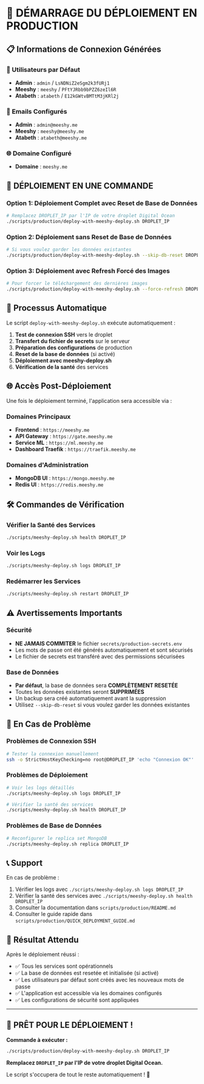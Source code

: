# 🚀 DÉMARRAGE DU DÉPLOIEMENT EN PRODUCTION

## 📋 Informations de Connexion Générées

### 👥 Utilisateurs par Défaut
- **Admin** : `admin` / `LsNDNiZ2eSgm2k3fURj1`
- **Meeshy** : `meeshy` / `PFtYJRbb9bPZZ6zeIl6R`
- **Atabeth** : `atabeth` / `E12kGWtvBMTtM3jKRl2j`

### 📧 Emails Configurés
- **Admin** : `admin@meeshy.me`
- **Meeshy** : `meeshy@meeshy.me`
- **Atabeth** : `atabeth@meeshy.me`

### 🌐 Domaine Configuré
- **Domaine** : `meeshy.me`

## 🎯 DÉPLOIEMENT EN UNE COMMANDE

### Option 1: Déploiement Complet avec Reset de Base de Données
```bash
# Remplacez DROPLET_IP par l'IP de votre droplet Digital Ocean
./scripts/production/deploy-with-meeshy-deploy.sh DROPLET_IP
```

### Option 2: Déploiement sans Reset de Base de Données
```bash
# Si vous voulez garder les données existantes
./scripts/production/deploy-with-meeshy-deploy.sh --skip-db-reset DROPLET_IP
```

### Option 3: Déploiement avec Refresh Forcé des Images
```bash
# Pour forcer le téléchargement des dernières images
./scripts/production/deploy-with-meeshy-deploy.sh --force-refresh DROPLET_IP
```

## 🔄 Processus Automatique

Le script `deploy-with-meeshy-deploy.sh` exécute automatiquement :

1. **Test de connexion SSH** vers le droplet
2. **Transfert du fichier de secrets** sur le serveur
3. **Préparation des configurations** de production
4. **Reset de la base de données** (si activé)
5. **Déploiement avec meeshy-deploy.sh**
6. **Vérification de la santé** des services

## 🌐 Accès Post-Déploiement

Une fois le déploiement terminé, l'application sera accessible via :

### Domaines Principaux
- **Frontend** : `https://meeshy.me`
- **API Gateway** : `https://gate.meeshy.me`
- **Service ML** : `https://ml.meeshy.me`
- **Dashboard Traefik** : `https://traefik.meeshy.me`

### Domaines d'Administration
- **MongoDB UI** : `https://mongo.meeshy.me`
- **Redis UI** : `https://redis.meeshy.me`

## 🛠️ Commandes de Vérification

### Vérifier la Santé des Services
```bash
./scripts/meeshy-deploy.sh health DROPLET_IP
```

### Voir les Logs
```bash
./scripts/meeshy-deploy.sh logs DROPLET_IP
```

### Redémarrer les Services
```bash
./scripts/meeshy-deploy.sh restart DROPLET_IP
```

## ⚠️ Avertissements Importants

### Sécurité
- **NE JAMAIS COMMITER** le fichier `secrets/production-secrets.env`
- Les mots de passe ont été générés automatiquement et sont sécurisés
- Le fichier de secrets est transféré avec des permissions sécurisées

### Base de Données
- **Par défaut**, la base de données sera **COMPLÈTEMENT RESETÉE**
- Toutes les données existantes seront **SUPPRIMÉES**
- Un backup sera créé automatiquement avant la suppression
- Utilisez `--skip-db-reset` si vous voulez garder les données existantes

## 🚨 En Cas de Problème

### Problèmes de Connexion SSH
```bash
# Tester la connexion manuellement
ssh -o StrictHostKeyChecking=no root@DROPLET_IP 'echo "Connexion OK"'
```

### Problèmes de Déploiement
```bash
# Voir les logs détaillés
./scripts/meeshy-deploy.sh logs DROPLET_IP

# Vérifier la santé des services
./scripts/meeshy-deploy.sh health DROPLET_IP
```

### Problèmes de Base de Données
```bash
# Reconfigurer le replica set MongoDB
./scripts/meeshy-deploy.sh replica DROPLET_IP
```

## 📞 Support

En cas de problème :
1. Vérifier les logs avec `./scripts/meeshy-deploy.sh logs DROPLET_IP`
2. Vérifier la santé des services avec `./scripts/meeshy-deploy.sh health DROPLET_IP`
3. Consulter la documentation dans `scripts/production/README.md`
4. Consulter le guide rapide dans `scripts/production/QUICK_DEPLOYMENT_GUIDE.md`

## 🎉 Résultat Attendu

Après le déploiement réussi :
- ✅ Tous les services sont opérationnels
- ✅ La base de données est resetée et initialisée (si activé)
- ✅ Les utilisateurs par défaut sont créés avec les nouveaux mots de passe
- ✅ L'application est accessible via les domaines configurés
- ✅ Les configurations de sécurité sont appliquées

---

## 🚀 PRÊT POUR LE DÉPLOIEMENT !

**Commande à exécuter :**
```bash
./scripts/production/deploy-with-meeshy-deploy.sh DROPLET_IP
```

**Remplacez `DROPLET_IP` par l'IP de votre droplet Digital Ocean.**

Le script s'occupera de tout le reste automatiquement ! 🎯
